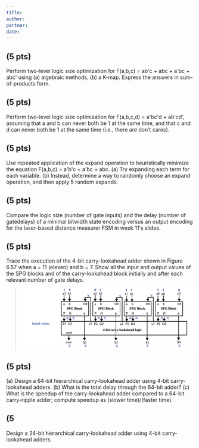 ```yaml
---
title: 
author:
partner:
date:
---
```

## (5 pts)
Perform two-level logic size optimization for F(a,b,c) = ab'c + abc + a'bc + abc' using (a) algebraic methods, (b) a K-map. Express the answers in sum-of-products form.

## (5 pts)
Perform two-level logic size optimization for F(a,b,c,d) = a'bc'd + ab'cd', assuming that a and b can never both be 1 at the same time, and that c and d can never both be 1 at the same time (i.e., there are don’t cares). 

## (5 pts)
Use repeated application of the expand operation to heuristically minimize the equation F(a,b,c) = a'b'c + a'bc + abc. (a) Try expanding each term for each variable. (b) Instead, determine a way to randomly choose an expand operation, and then apply 5 random expands.

## (5 pts)
Compare the logic size (number of gate inputs) and the delay (number of gatedelays) of a minimal bitwidth state encoding versus an output encoding for the laser-based distance measurer FSM in week 11's slides.

## (5 pts)
Trace the execution of the 4-bit carry-lookahead adder shown in Figure 6.57 when a = 11 (eleven) and b = 7. Show all the input and output values of the SPG blocks and of the carry-lookahead block initially and after each relevant number of gate delays.

> ![](figures/problem_4.png)

## (5 pts)
(a) Design a 64-bit hierarchical carry-lookahead adder using 4-bit carry-lookahead adders. (b) What is the total delay through the 64-bit adder? (c) What is the speedup of the carry-lookahead adder compared to a 64-bit carry-ripple adder; compute speedup as (slower time)/(faster time). 

## (5 
Design a 24-bit hierarchical carry-lookahead adder using 4-bit carry-lookahead adders.
